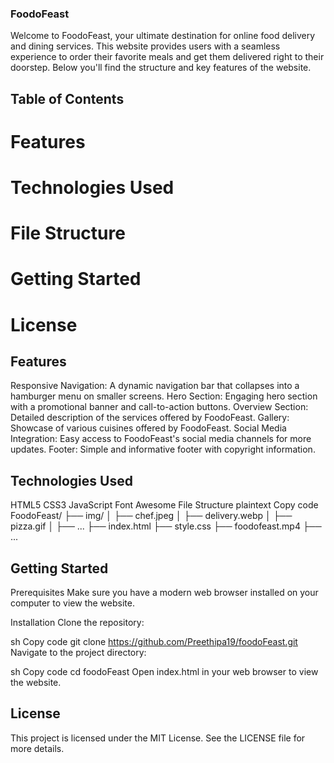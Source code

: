 ### FoodoFeast
Welcome to FoodoFeast, your ultimate destination for online food delivery and dining services. This website provides users with a seamless experience to order their favorite meals and get them delivered right to their doorstep. Below you'll find the structure and key features of the website.

## Table of Contents

# Features
# Technologies Used
# File Structure
# Getting Started
# License


## Features
Responsive Navigation: A dynamic navigation bar that collapses into a hamburger menu on smaller screens.
Hero Section: Engaging hero section with a promotional banner and call-to-action buttons.
Overview Section: Detailed description of the services offered by FoodoFeast.
Gallery: Showcase of various cuisines offered by FoodoFeast.
Social Media Integration: Easy access to FoodoFeast's social media channels for more updates.
Footer: Simple and informative footer with copyright information.
## Technologies Used
HTML5
CSS3
JavaScript
Font Awesome
File Structure
plaintext
Copy code
FoodoFeast/
├── img/
│   ├── chef.jpeg
│   ├── delivery.webp
│   ├── pizza.gif
│   ├── ...
├── index.html
├── style.css
├── foodofeast.mp4
├── ...
## Getting Started
Prerequisites
Make sure you have a modern web browser installed on your computer to view the website.

Installation
Clone the repository:

sh
Copy code
git clone https://github.com/Preethipa19/foodoFeast.git
Navigate to the project directory:

sh
Copy code
cd foodoFeast
Open index.html in your web browser to view the website.


## License
This project is licensed under the MIT License. See the LICENSE file for more details.
